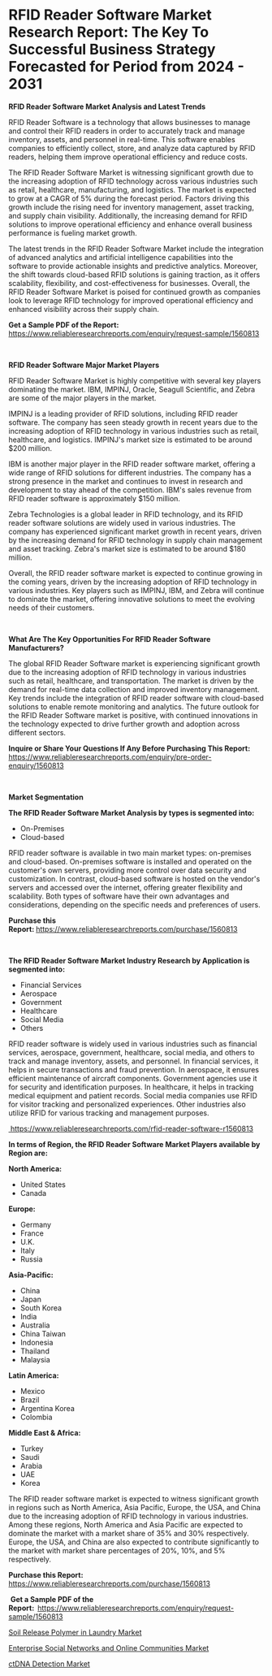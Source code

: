 <p><h1>RFID Reader Software Market Research Report: The Key To Successful Business Strategy Forecasted for Period from 2024 - 2031</h1></p><p><strong>RFID Reader Software Market Analysis and Latest Trends</strong></p>
<p><p>RFID Reader Software is a technology that allows businesses to manage and control their RFID readers in order to accurately track and manage inventory, assets, and personnel in real-time. This software enables companies to efficiently collect, store, and analyze data captured by RFID readers, helping them improve operational efficiency and reduce costs.</p><p>The RFID Reader Software Market is witnessing significant growth due to the increasing adoption of RFID technology across various industries such as retail, healthcare, manufacturing, and logistics. The market is expected to grow at a CAGR of 5% during the forecast period. Factors driving this growth include the rising need for inventory management, asset tracking, and supply chain visibility. Additionally, the increasing demand for RFID solutions to improve operational efficiency and enhance overall business performance is fueling market growth.</p><p>The latest trends in the RFID Reader Software Market include the integration of advanced analytics and artificial intelligence capabilities into the software to provide actionable insights and predictive analytics. Moreover, the shift towards cloud-based RFID solutions is gaining traction, as it offers scalability, flexibility, and cost-effectiveness for businesses. Overall, the RFID Reader Software Market is poised for continued growth as companies look to leverage RFID technology for improved operational efficiency and enhanced visibility across their supply chain.</p></p>
<p><strong>Get a Sample PDF of the Report:&nbsp;</strong> <a href="https://www.reliableresearchreports.com/enquiry/request-sample/1560813">https://www.reliableresearchreports.com/enquiry/request-sample/1560813</a></p>
<p>&nbsp;</p>
<p><strong>RFID Reader Software Major Market Players</strong></p>
<p><p>RFID Reader Software Market is highly competitive with several key players dominating the market. IBM, IMPINJ, Oracle, Seagull Scientific, and Zebra are some of the major players in the market. </p><p>IMPINJ is a leading provider of RFID solutions, including RFID reader software. The company has seen steady growth in recent years due to the increasing adoption of RFID technology in various industries such as retail, healthcare, and logistics. IMPINJ's market size is estimated to be around $200 million.</p><p>IBM is another major player in the RFID reader software market, offering a wide range of RFID solutions for different industries. The company has a strong presence in the market and continues to invest in research and development to stay ahead of the competition. IBM's sales revenue from RFID reader software is approximately $150 million.</p><p>Zebra Technologies is a global leader in RFID technology, and its RFID reader software solutions are widely used in various industries. The company has experienced significant market growth in recent years, driven by the increasing demand for RFID technology in supply chain management and asset tracking. Zebra's market size is estimated to be around $180 million.</p><p>Overall, the RFID reader software market is expected to continue growing in the coming years, driven by the increasing adoption of RFID technology in various industries. Key players such as IMPINJ, IBM, and Zebra will continue to dominate the market, offering innovative solutions to meet the evolving needs of their customers.</p></p>
<p>&nbsp;</p>
<p><strong>What Are The Key Opportunities For RFID Reader Software Manufacturers?</strong></p>
<p><p>The global RFID Reader Software market is experiencing significant growth due to the increasing adoption of RFID technology in various industries such as retail, healthcare, and transportation. The market is driven by the demand for real-time data collection and improved inventory management. Key trends include the integration of RFID reader software with cloud-based solutions to enable remote monitoring and analytics. The future outlook for the RFID Reader Software market is positive, with continued innovations in the technology expected to drive further growth and adoption across different sectors.</p></p>
<p><strong>Inquire or Share Your Questions If Any Before Purchasing This Report:</strong> <a href="https://www.reliableresearchreports.com/enquiry/pre-order-enquiry/1560813">https://www.reliableresearchreports.com/enquiry/pre-order-enquiry/1560813</a></p>
<p>&nbsp;</p>
<p><strong>Market Segmentation</strong></p>
<p><strong>The RFID Reader Software Market Analysis by types is segmented into:</strong></p>
<p><ul><li>On-Premises</li><li>Cloud-based</li></ul></p>
<p><p>RFID reader software is available in two main market types: on-premises and cloud-based. On-premises software is installed and operated on the customer's own servers, providing more control over data security and customization. In contrast, cloud-based software is hosted on the vendor's servers and accessed over the internet, offering greater flexibility and scalability. Both types of software have their own advantages and considerations, depending on the specific needs and preferences of users.</p></p>
<p><strong>Purchase this Report:&nbsp;</strong><a href="https://www.reliableresearchreports.com/purchase/1560813">https://www.reliableresearchreports.com/purchase/1560813</a></p>
<p>&nbsp;</p>
<p><strong>The RFID Reader Software Market Industry Research by Application is segmented into:</strong></p>
<p><ul><li>Financial Services</li><li>Aerospace</li><li>Government</li><li>Healthcare</li><li>Social Media</li><li>Others</li></ul></p>
<p><p>RFID reader software is widely used in various industries such as financial services, aerospace, government, healthcare, social media, and others to track and manage inventory, assets, and personnel. In financial services, it helps in secure transactions and fraud prevention. In aerospace, it ensures efficient maintenance of aircraft components. Government agencies use it for security and identification purposes. In healthcare, it helps in tracking medical equipment and patient records. Social media companies use RFID for visitor tracking and personalized experiences. Other industries also utilize RFID for various tracking and management purposes.</p></p>
<p><a href="https://www.reliableresearchreports.com/rfid-reader-software-r1560813">&nbsp;https://www.reliableresearchreports.com/rfid-reader-software-r1560813</a></p>
<p><strong>In terms of Region, the RFID Reader Software Market Players available by Region are:</strong></p>
<p>
    <p> <strong> North America: </strong>
        <ul>
            <li>United States</li>
            <li>Canada</li>
        </ul>
        </p> 
    <p> <strong> Europe: </strong>
        <ul>
            <li>Germany</li>
            <li>France</li>
            <li>U.K.</li>
            <li>Italy</li>
            <li>Russia</li>
        </ul>
        </p> 
    <p> <strong> Asia-Pacific: </strong>
        <ul>
            <li>China</li>
            <li>Japan</li>
            <li>South Korea</li>
            <li>India</li>
            <li>Australia</li>
            <li>China Taiwan</li>
            <li>Indonesia</li>
            <li>Thailand</li>
            <li>Malaysia</li>
        </ul>
        </p> 
    <p> <strong> Latin America: </strong>
        <ul>
            <li>Mexico</li>
            <li>Brazil</li>
            <li>Argentina Korea</li>
            <li>Colombia</li>
        </ul>
        </p> 
    <p> <strong> Middle East & Africa: </strong>
        <ul>
            <li>Turkey</li>
            <li>Saudi</li>
            <li>Arabia</li>
            <li>UAE</li>
            <li>Korea</li>
        </ul>
    </p>
    </p>
<p><p>The RFID reader software market is expected to witness significant growth in regions such as North America, Asia Pacific, Europe, the USA, and China due to the increasing adoption of RFID technology in various industries. Among these regions, North America and Asia Pacific are expected to dominate the market with a market share of 35% and 30% respectively. Europe, the USA, and China are also expected to contribute significantly to the market with market share percentages of 20%, 10%, and 5% respectively.</p></p>
<p><strong>Purchase this Report: </strong><a href="https://www.reliableresearchreports.com/purchase/1560813">https://www.reliableresearchreports.com/purchase/1560813</a></p>
<p>&nbsp;<strong>Get a Sample PDF of the Report:&nbsp;&nbsp;</strong><a href="https://www.reliableresearchreports.com/enquiry/request-sample/1560813">https://www.reliableresearchreports.com/enquiry/request-sample/1560813</a></p>
<p><strong></strong></p>
<p><p><a href="https://issuu.com/reportprime-2/docs/soil-release-polymer-in-laundry-market-size-2030.p">Soil Release Polymer in Laundry Market</a></p><p><a href="https://github.com/ruddyyedelwadw/Market-Research-Report-List-2/blob/main/enterprise-social-networks-and-online-communities-market.md">Enterprise Social Networks and Online Communities Market</a></p><p><a href="https://github.com/jaidynmorantestelletmjzya/Market-Research-Report-List-2/blob/main/ctdna-detection-market.md">ctDNA Detection Market</a></p></p>